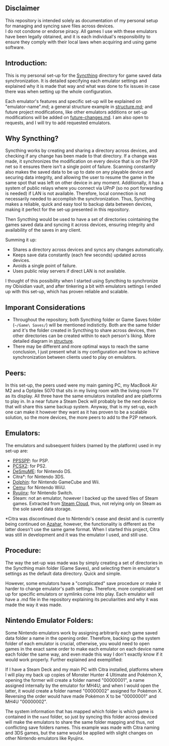 ## Disclaimer

This repository is intended solely as documentation of my personal setup for managing and syncing save files across devices.  
I do not condone or endorse piracy. All games I use with these emulators have been legally obtained, and it is each individual's responsibility to ensure they comply with their local laws when acquiring and using game software.

## Introduction:

This is my personal set-up for the [Syncthing](https://github.com/syncthing/syncthing) directory for game saved data synchronization. It is detailed specifying each emulator settings and explained why it is made that way and what was done to fix issues in case there was when setting up the whole configuration. 

Each emulator's features and specific set-up will be explained on "emulator-name".md; a general structure example in [structure.md](structure.md); and future project modifications, like other emulators additions or set-up modifications will be added on [future-changes.md](future-changes.md). I am also open to requests, and I will try to add requested emulators.

## Why Syncthing?

Syncthing works by creating and sharing a directory across devices, and checking if any change has been made to that directory. If a change was made, it synchronizes the modification on every device that is on the P2P net so it ensures there isn't a single point of failure. Scanning constantly also makes the saved data to be up to date on any playable device and securing data integrity, and allowing the user to resume the game in the same spot that was left on other device in any moment. Additionally, it has a system of public relays where you connect via UPnP (so no port forwarding is needed) if LAN is not available. Therefore, local connection is not necessarily needed to accomplish the synchronization. Thus, Syncthing makes a reliable, quick and easy tool to backup data between devices, making it perfect for the set-up presented in this repository. 

Then Syncthing would be used to have a set of directories cointaining the games saved data and syncing it across devices, ensuring integrity and availability of the saves in any client. 

Summing it up:

- Shares a directory across devices and syncs any changes automatically.
- Keeps save data constantly (each few seconds) updated across devices.
- Avoids a single point of failure. 
- Uses public relay servers if direct LAN is not available.

I thought of this possibility when I started using Syncthing to synchronize my Obisidian vault, and after tinkering a bit with emulators settings I ended up with this set-up, which has proven reliable and scalable. 

## Imporant Considerations

- Throughout the repository, both Syncthing folder or Game Saves folder (```~/Game\ Saves/```) will be mentioned indistictly. Both are the same folder and it's the folder created in Syncthing to share across devices, then other directories can be created within to each person's liking.
More detailed diagram in [structure](structure.md).
- There may be different and more optimal ways to reach the same conclusion, I just present what is my configuration and how to achieve synchronization between clients used to play on emulators. 

## Peers:

In this set-up, the peers used were my main gaming PC, my MacBook Air M2 and a Optiplex 5070 that sits in my living room with the living room TV as its display. All three have the same emulators installed and are platforms to play in. In a near future a Steam Deck will probably be the next device that will share this same backup system. Anyway, that is my set-up, each one can make it however they want as it has proven to be a scalable solution, so the more devices, the more peers to add to the P2P network. 

## Emulators:

The emulators and subsequent folders (named by the platform) used in my set-up are:

- [PPSSPP](https://github.com/hrydgard/ppsspp): for PSP.
- [PCSX2](https://github.com/PCSX2/pcsx2): for PS2.
- [DeSmuME](https://github.com/TASEmulators/desmume): for Nintendo DS.
- Citra*: for Nintendo 3DS.
- [Dolphin](https://github.com/dolphin-emu/dolphin): for Nintendo GameCube and Wii.
- [Cemu](https://github.com/cemu-project/Cemu): for Nintendo WiiU.
- [Ryujinx](https://git.ryujinx.app/ryubing/ryujinx/-/tree/master): for Nintendo Switch.
- Steam: not an emulator, however I backed up the saved files of Steam games. Extracted from [Steam Cloud](https://store.steampowered.com/account/remotestorage), thus, not relying only on Steam as the sole saved data storage.
  
*Citra was discontinued due to Nintendo's cease and desist and is currently being continued on [Azahar](https://github.com/azahar-emu/azahar), however, the functionality is different as the latter doesn't use the same game format. When I started this project, Citra was still in development and it was the emulator I used, and still use. 


## Procedure:

The way the set-up was made was by simply creating a set of directories in the Syncthing main folder (Game Saves), and selecting them in emulator's settings as the default data directory. Quick and simple. 
   
However, some emulators have a "complicated" save procedure or make it harder to change emulator's path settings. Therefore, more complicated set up for specific emulators or symlinks come into play. Each emulator will have a .md file in the repository explaining its peculiarities and why it was made the way it was made. 

## Nintendo Emulator Folders:

Some Nintendo emulators work by assigning arbitrarily each game saved data folder a name in the opening order. Therefore, backing up the system folder of each emulator is crucial, otherwise, you would need to open games in the exact same order to make each emulator on each device name each folder the same way, and even made this way I don't exactly know if it would work properly. Further explained and exemplified:

If I have a Steam Deck and my main PC with Citra installed, platforms where I will play my back up copies of Monster Hunter 4 Ultimate and Pokémon X, opening the former will create a folder named "00000001", a name assigned internally by the emulator for MH4U; and when I would open the latter, it would create a folder named "00000002" assigned for Pokémon X. Reversing the order would have made Pokémon X to be "00000001" and MH4U "00000002". 

The system information that has mapped which folder is which game is contained in the ```nand``` folder, so just by syncing this folder across deviced will make the emulators to share the same folder mapping and thus, not conflicting save folders names. This example was made with Citra naming and 3DS games, but the same would be applied with slight changes on other Nintendo emulators like Ryujinx. 
